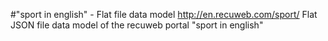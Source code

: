 #"sport in english" - Flat file data model
http://en.recuweb.com/sport/
Flat JSON file data model of the recuweb portal "sport in english"
